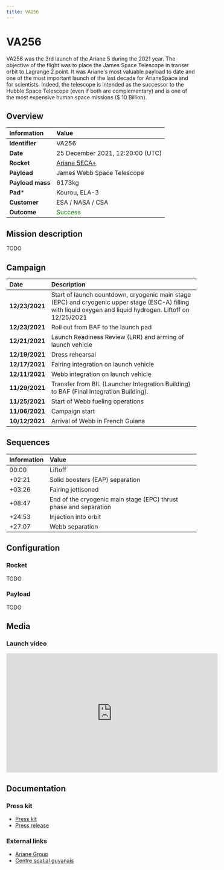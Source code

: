 ```yaml
---
title: VA256
---
```


# VA256
VA256 was the 3rd launch of the Ariane 5 during the 2021 year. The objective of the flight was to place the James Space Telescope in transer orbit to Lagrange 2 point. It was Ariane's most valuable payload to date and one of the most important launch of the last decade for ArianeSpace and for scientists. Indeed, the telescope is intended as the successor to the Hubble Space Telescope (even if both are complementary) and is one of the most expensive human space missions ($ 10 Billion).
## Overview
| Information | Value  |
|:-|:-|
| **Identifier** | VA256 |
| **Date** | 25 December 2021, 12:20:00 (UTC) |
| **Rocket** | [Ariane 5ECA+](/rocket/ariane5ecaplus/) |
| **Payload** | James Webb Space Telescope |
| **Payload mass** | 6173kg |
| **Pad*** | Kourou, ELA-3 |
| **Customer** | ESA / NASA / CSA |
| **Outcome** | <span style="color:green">Success</span> |

## Mission description
TODO
## Campaign
| Date | Description  |
|:-|:-|
| **12/23/2021** | Start of launch countdown, cryogenic main stage (EPC) and cryogenic upper stage (ESC-A) filling with liquid oxygen and liquid hydrogen. Liftoff on 12/25/2021 |
| **12/23/2021** | Roll out from BAF to the launch pad |
| **12/21/2021** | Launch Readiness Review (LRR) and arming of launch vehicle |
| **12/19/2021** | Dress rehearsal |
| **12/17/2021** | Fairing integration on launch vehicle |
| **12/11/2021** | Webb integration on launch vehicle |
| **11/29/2021** | Transfer from BIL (Launcher Integration Building) to BAF (Final Integration Building). |
| **11/25/2021** | Start of Webb fueling operations |
| **11/06/2021** | Campaign start |
| **10/12/2021** | Arrival of Webb in French Guiana |
## Sequences
| Information | Value  |
|:-|:-|
| 00:00 | Liftoff  |
| +02:21 | Solid boosters (EAP) separation |
| +03:26 | Fairing jettisoned | 
| +08:47 | End of the cryogenic main stage (EPC) thrust phase and separation | 
| +24:53 | Injection into orbit |
| +27:07 | Webb separation |  
## Configuration
### Rocket
TODO
### Payload
TODO
## Media
### Launch video
<iframe width="560" height="315" src="https://www.youtube-nocookie.com/embed/J70xqApTUow" title="YouTube video player" frameborder="0" allow="accelerometer; autoplay; clipboard-write; encrypted-media; gyroscope; picture-in-picture" allowfullscreen></iframe>

## Documentation
### Press kit
* [Press kit](https://www.arianespace.com/wp-content/uploads/2021/12/VA256-launchkit-EN.pdf)
* [Press release](https://www.arianespace.com/press-release/ariane-5-successful-launch-webb-space-telescope/)
### External links
* [Ariane Group](https://www.ariane.group/fr/ariane-lancement/va256/)
* [Centre spatial guyanais](https://centrespatialguyanais.cnes.fr/fr/va256-lancement-du-telescope-webb)